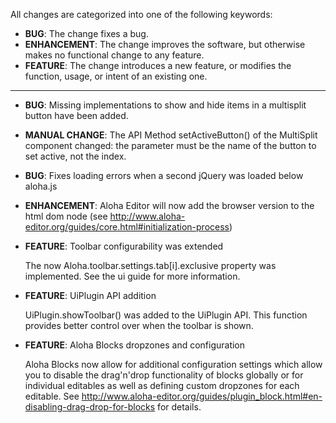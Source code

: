 All changes are categorized into one of the following keywords:

- **BUG**: The change fixes a bug.
- **ENHANCEMENT**: The change improves the software, but otherwise makes no
                   functional change to any feature.
- **FEATURE**: The change introduces a new feature, or modifies the function,
               usage, or intent of an existing one.

----

- **BUG**: Missing implementations to show and hide items in a multisplit button have been added.
- **MANUAL CHANGE**: The API Method setActiveButton() of the MultiSplit component changed: the parameter must be the name of the button to set active, not the index.
- **BUG**: Fixes loading errors when a second jQuery was loaded below aloha.js
- **ENHANCEMENT**: Aloha Editor will now add the browser version to the html dom node (see http://www.aloha-editor.org/guides/core.html#initialization-process)
- **FEATURE**: Toolbar configurability was extended

	The now Aloha.toolbar.settings.tab[i].exclusive property was implemented.
	See the ui guide for more information.

- **FEATURE**: UiPlugin API addition

	UiPlugin.showToolbar() was added to the UiPlugin API.
	This function provides better control over when the toolbar is
	shown.

- **FEATURE**: Aloha Blocks dropzones and configuration

	Aloha Blocks now allow for additional configuration settings which
	allow you to disable the drag'n'drop functionality of blocks
	globally or for individual editables as well as defining custom
	dropzones for each editable. See
	http://www.aloha-editor.org/guides/plugin_block.html#en-disabling-drag-drop-for-blocks
	for details.
